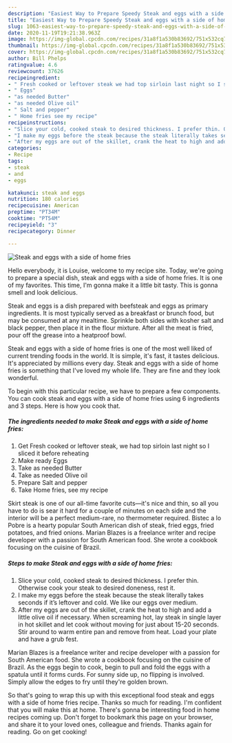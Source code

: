 ```yaml
---
description: "Easiest Way to Prepare Speedy Steak and eggs with a side of home fries"
title: "Easiest Way to Prepare Speedy Steak and eggs with a side of home fries"
slug: 1063-easiest-way-to-prepare-speedy-steak-and-eggs-with-a-side-of-home-fries
date: 2020-11-19T19:21:38.963Z
image: https://img-global.cpcdn.com/recipes/31a8f1a530b83692/751x532cq70/steak-and-eggs-with-a-side-of-home-fries-recipe-main-photo.jpg
thumbnail: https://img-global.cpcdn.com/recipes/31a8f1a530b83692/751x532cq70/steak-and-eggs-with-a-side-of-home-fries-recipe-main-photo.jpg
cover: https://img-global.cpcdn.com/recipes/31a8f1a530b83692/751x532cq70/steak-and-eggs-with-a-side-of-home-fries-recipe-main-photo.jpg
author: Bill Phelps
ratingvalue: 4.6
reviewcount: 37626
recipeingredient:
- " Fresh cooked or leftover steak we had top sirloin last night so I sliced it before reheating"
- " Eggs"
- "as needed Butter"
- "as needed Olive oil"
- " Salt and pepper"
- " Home fries see my recipe"
recipeinstructions:
- "Slice your cold, cooked steak to desired thickness. I prefer thin. Otherwise cook your steak to desired doneness, rest it."
- "I make my eggs before the steak because the steak literally takes seconds if it’s leftover and cold. We like our eggs over medium."
- "After my eggs are out of the skillet, crank the heat to high and add a little olive oil if necessary. When screaming hot, lay steak in single layer in hot skillet and let cook without moving for just about 15-20 seconds. Stir around to warm entire pan and remove from heat. Load your plate and have a grub fest."
categories:
- Recipe
tags:
- steak
- and
- eggs

katakunci: steak and eggs 
nutrition: 180 calories
recipecuisine: American
preptime: "PT34M"
cooktime: "PT54M"
recipeyield: "3"
recipecategory: Dinner

---
```



![Steak and eggs with a side of home fries](https://img-global.cpcdn.com/recipes/31a8f1a530b83692/751x532cq70/steak-and-eggs-with-a-side-of-home-fries-recipe-main-photo.jpg)

Hello everybody, it is Louise, welcome to my recipe site. Today, we're going to prepare a special dish, steak and eggs with a side of home fries. It is one of my favorites. This time, I'm gonna make it a little bit tasty. This is gonna smell and look delicious.

Steak and eggs is a dish prepared with beefsteak and eggs as primary ingredients. It is most typically served as a breakfast or brunch food, but may be consumed at any mealtime. Sprinkle both sides with kosher salt and black pepper, then place it in the flour mixture. After all the meat is fried, pour off the grease into a heatproof bowl.

Steak and eggs with a side of home fries is one of the most well liked of current trending foods in the world. It is simple, it's fast, it tastes delicious. It's appreciated by millions every day. Steak and eggs with a side of home fries is something that I've loved my whole life. They are fine and they look wonderful.


To begin with this particular recipe, we have to prepare a few components. You can cook steak and eggs with a side of home fries using 6 ingredients and 3 steps. Here is how you cook that.

<!--inarticleads1-->

##### The ingredients needed to make Steak and eggs with a side of home fries:

1. Get  Fresh cooked or leftover steak, we had top sirloin last night so I sliced it before reheating
1. Make ready  Eggs
1. Take as needed Butter
1. Take as needed Olive oil
1. Prepare  Salt and pepper
1. Take  Home fries, see my recipe


Skirt steak is one of our all-time favorite cuts—it&#39;s nice and thin, so all you have to do is sear it hard for a couple of minutes on each side and the interior will be a perfect medium-rare, no thermometer required. Bistec a lo Pobre is a hearty popular South American dish of steak, fried eggs, fried potatoes, and fried onions. Marian Blazes is a freelance writer and recipe developer with a passion for South American food. She wrote a cookbook focusing on the cuisine of Brazil. 

<!--inarticleads2-->

##### Steps to make Steak and eggs with a side of home fries:

1. Slice your cold, cooked steak to desired thickness. I prefer thin. Otherwise cook your steak to desired doneness, rest it.
1. I make my eggs before the steak because the steak literally takes seconds if it’s leftover and cold. We like our eggs over medium.
1. After my eggs are out of the skillet, crank the heat to high and add a little olive oil if necessary. When screaming hot, lay steak in single layer in hot skillet and let cook without moving for just about 15-20 seconds. Stir around to warm entire pan and remove from heat. Load your plate and have a grub fest.


Marian Blazes is a freelance writer and recipe developer with a passion for South American food. She wrote a cookbook focusing on the cuisine of Brazil. As the eggs begin to cook, begin to pull and fold the eggs with a spatula until it forms curds. For sunny side up, no flipping is involved. Simply allow the edges to fry until they&#39;re golden brown. 

So that's going to wrap this up with this exceptional food steak and eggs with a side of home fries recipe. Thanks so much for reading. I'm confident that you will make this at home. There's gonna be interesting food in home recipes coming up. Don't forget to bookmark this page on your browser, and share it to your loved ones, colleague and friends. Thanks again for reading. Go on get cooking!
